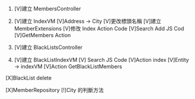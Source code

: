 1.  [V]建立 MembersController

2.  [V]建立 IndexVM
    [V]Address -> City
    [V]更改標頭名稱
    [V]建立 MemberExtensions
    [V]修改 Index Action Code
    [V]Search Add JS Cod
    [V]GetMembers Action

3.  [V]建立 BlackListsController

4.  [V]建立 BlackListIndexVM
    [V] Search JS Code
    [V]Action index
    [V]Entity -> indexVM
    [V]Action GetBlackListMembers

[X]BlackList delete

[X]MemberRepository
[!]City 的判斷方法
